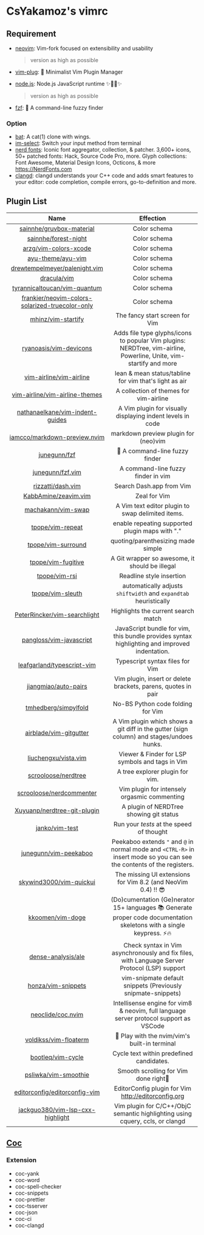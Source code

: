 # CsYakamoz's vimrc

## Requirement

- [neovim](https://github.com/neovim/neovim): Vim-fork focused on extensibility and usability

  > version as high as possible

- [vim-plug](https://github.com/junegunn/vim-plug): 🌺 Minimalist Vim Plugin Manager

- [node.js](https://github.com/nodejs/node): Node.js JavaScript runtime ✨🐢🚀✨

  > version as high as possible

- [fzf](https://github.com/junegunn/fzf): 🌸 A command-line fuzzy finder

### Option

- [bat](https://github.com/sharkdp/bat): A cat(1) clone with wings.
- [im-select](https://github.com/daipeihust/im-select): Switch your input method from terminal
- [nerd fonts](https://github.com/ryanoasis/nerd-fonts): Iconic font aggregator, collection, & patcher. 3,600+ icons, 50+ patched fonts: Hack, Source Code Pro, more. Glyph collections: Font Awesome, Material Design Icons, Octicons, & more https://NerdFonts.com
- [clangd](https://clangd.llvm.org/): clangd understands your C++ code and adds smart features to your editor: code completion, compile errors, go-to-definition and more.

## Plugin List

|                                                         Name                                                          |                                                        Effection                                                        |
| :-------------------------------------------------------------------------------------------------------------------: | :---------------------------------------------------------------------------------------------------------------------: |
|                        [sainnhe/gruvbox-material](https://github.com/sainnhe/gruvbox-material)                        |                                                      Color schema                                                       |
|                            [sainnhe/forest-night](https://github.com/sainnhe/forest-night)                            |                                                      Color schema                                                       |
|                           [arzg/vim-colors-xcode](https://github.com/arzg/vim-colors-xcode)                           |                                                      Color schema                                                       |
|                               [ayu-theme/ayu-vim](https://github.com/ayu-theme/ayu-vim)                               |                                                      Color schema                                                       |
|                   [drewtempelmeyer/palenight.vim](https://github.com/drewtempelmeyer/palenight.vim)                   |                                                      Color schema                                                       |
|                                     [dracula/vim](https://github.com/dracula/vim)                                     |                                                      Color schema                                                       |
|                    [tyrannicaltoucan/vim-quantum](https://github.com/tyrannicaltoucan/vim-quantum)                    |                                                      Color schema                                                       |
| [frankier/neovim-colors-solarized-truecolor-only](https://github.com/frankier/neovim-colors-solarized-truecolor-only) |                                                      Color schema                                                       |
|                              [mhinz/vim-startify](https://github.com/mhinz/vim-startify)                              |                                             The fancy start screen for Vim                                              |
|                          [ryanoasis/vim-devicons](https://github.com/ryanoasis/vim-devicons)                          |   Adds file type glyphs/icons to popular Vim plugins: NERDTree, vim-airline, Powerline, Unite, vim-startify and more    |
|                         [vim-airline/vim-airline](https://github.com/vim-airline/vim-airline)                         |                                 lean & mean status/tabline for vim that's light as air                                  |
|                  [vim-airline/vim-airline-themes](https://github.com/vim-airline/vim-airline-themes)                  |                                         A collection of themes for vim-airline                                          |
|                 [nathanaelkane/vim-indent-guides](https://github.com/nathanaelkane/vim-indent-guides)                 |                               A Vim plugin for visually displaying indent levels in code                                |
|                    [iamcco/markdown-preview.nvim](https://github.com/iamcco/markdown-preview.nvim)                    |                                          markdown preview plugin for (neo)vim                                           |
|                                    [junegunn/fzf](https://github.com/junegunn/fzf)                                    |                                             🌸 A command-line fuzzy finder                                              |
|                                [junegunn/fzf.vim](https://github.com/junegunn/fzf.vim)                                |                                           A command-line fuzzy finder in vim                                            |
|                               [rizzatti/dash.vim](https://github.com/rizzatti/dash.vim)                               |                                                Search Dash.app from Vim                                                 |
|                            [KabbAmine/zeavim.vim](https://github.com/KabbAmine/zeavim.vim)                            |                                                      Zeal for Vim                                                       |
|                              [machakann/vim-swap](https://github.com/machakann/vim-swap)                              |                                    A Vim text editor plugin to swap delimited items.                                    |
|                                [tpope/vim-repeat](https://github.com/tpope/vim-repeat)                                |                                     enable repeating supported plugin maps with "."                                     |
|                              [tpope/vim-surround](https://github.com/tpope/vim-surround)                              |                                           quoting/parenthesizing made simple                                            |
|                              [tpope/vim-fugitive](https://github.com/tpope/vim-fugitive)                              |                                     A Git wrapper so awesome, it should be illegal                                      |
|                                   [tpope/vim-rsi](https://github.com/tpope/vim-rsi)                                   |                                                Readline style insertion                                                 |
|                                [tpope/vim-sleuth](https://github.com/tpope/vim-sleuth)                                |                            automatically adjusts `shiftwidth` and `expandtab` heuristically                             |
|                    [PeterRincker/vim-searchlight](https://github.com/PeterRincker/vim-searchlight)                    |                                           Highlights the current search match                                           |
|                         [pangloss/vim-javascript](https://github.com/pangloss/vim-javascript)                         |              JavaScript bundle for vim, this bundle provides syntax highlighting and improved indentation.              |
|                      [leafgarland/typescript-vim](https://github.com/leafgarland/typescript-vim)                      |                                             Typescript syntax files for Vim                                             |
|                            [jiangmiao/auto-pairs](https://github.com/jiangmiao/auto-pairs)                            |                              Vim plugin, insert or delete brackets, parens, quotes in pair                              |
|                            [tmhedberg/simpylfold](https://github.com/tmhedberg/simpylfold)                            |                                            No-BS Python code folding for Vim                                            |
|                          [airblade/vim-gitgutter](https://github.com/airblade/vim-gitgutter)                          |                A Vim plugin which shows a git diff in the gutter (sign column) and stages/undoes hunks.                 |
|                            [liuchengxu/vista.vim](https://github.com/liuchengxu/vista.vim)                            |                                     Viewer & Finder for LSP symbols and tags in Vim                                     |
|                             [scrooloose/nerdtree](https://github.com/scrooloose/nerdtree)                             |                                             A tree explorer plugin for vim.                                             |
|                        [scrooloose/nerdcommenter](https://github.com/scrooloose/nerdcommenter)                        |                                      Vim plugin for intensely orgasmic commenting                                       |
|                     [Xuyuanp/nerdtree-git-plugin](https://github.com/Xuyuanp/nerdtree-git-plugin)                     |                                         A plugin of NERDTree showing git status                                         |
|                                  [janko/vim-test](https://github.com/janko/vim-test)                                  |                                        Run your _tests_ at the speed of thought                                         |
|                           [junegunn/vim-peekaboo](https://github.com/junegunn/vim-peekaboo)                           | Peekaboo extends `"` and `@` in normal mode and `<CTRL-R>` in insert mode so you can see the contents of the registers. |
|                         [skywind3000/vim-quickui](https://github.com/skywind3000/vim-quickui)                         |                              The missing UI extensions for Vim 8.2 (and NeoVim 0.4) !! 😎                               |
|                                [kkoomen/vim-doge](https://github.com/kkoomen/vim-doge)                                | (Do)cumentation (Ge)nerator 15+ languages 📚 Generate proper code documentation skeletons with a single keypress. ⚡️🔥 |
|                              [dense-analysis/ale](https://github.com/dense-analysis/ale)                              |              Check syntax in Vim asynchronously and fix files, with Language Server Protocol (LSP) support              |
|                              [honza/vim-snippets](https://github.com/honza/vim-snippets)                              |                              vim-snipmate default snippets (Previously snipmate-snippets)                               |
|                               [neoclide/coc.nvim](https://github.com/neoclide/coc.nvim)                               |                 Intellisense engine for vim8 & neovim, full language server protocol support as VSCode                  |
|                           [voldikss/vim-floaterm](https://github.com/voldikss/vim-floaterm)                           |                                      🌟 Play with the nvim/vim's built-in terminal                                      |
|                               [bootleq/vim-cycle](https://github.com/bootleq/vim-cycle)                               |                                        Cycle text within predefined candidates.                                         |
|                            [psliwka/vim-smoothie](https://github.com/psliwka/vim-smoothie)                            |                                          Smooth scrolling for Vim done right🥤                                          |
|                   [editorconfig/editorconfig-vim](https://github.com/editorconfig/editorconfig-vim)                   |                                   EditorConfig plugin for Vim http://editorconfig.org                                   |
|                [jackguo380/vim-lsp-cxx-highlight](https://github.com/jackguo380/vim-lsp-cxx-highlight)                |                      Vim plugin for C/C++/ObjC semantic highlighting using cquery, ccls, or clangd                      |

## [Coc](https://github.com/neoclide/coc.nvim)

### Extension

- coc-yank
- coc-word
- coc-spell-checker
- coc-snippets
- coc-prettier
- coc-tsserver
- coc-json
- coc-ci
- coc-clangd
